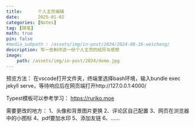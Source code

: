 ```yaml
---
title:      个人主页编辑
date:       2025-01-02
categories: [Notes]
tag: [随笔]
math: true
pin: false
#media_subpath : /assets/img/in-post/2024/2024-08-16-weicheng/
description: 写一些制作这一份个人主页的经历与感想
image: 
    path: /assets/img/in-post/2024/demo.jpg
---
```


预览方法：
在vscode打开文件夹，终端里选择bash环境，输入bundle exec jekyll serve，等待响应后在网页端打开http://127.0.0.1:4000/

Typest模板可以参考学习：
https://ruriko.moe

需要更改的地方：
1、头像和背景图片更换
2、评论区自己配置
3、网页在浏览器中的小图标
4、pdf要加水印
5、添加友链
6、……